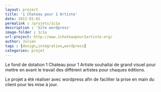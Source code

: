 ```yaml
---
layout: project
title: '1 Chateau pour 1 Artiste'
date: 2012-01-01
permalink : /projets/1c1a
description : 'Site wordpress'
image-folder : 1c1a
url-project: http://www.1chateaupour1artiste.org/
author: Julien
tags : [design,intégration,wordpress]
categories: projet
---
```


Le fond de dotation 1 Chateau pour 1 Artiste souhaitai de grand visuel pour mettre en avant le travail des différent artistes pour chaques éditions.

Le projet a été réaliser avec wordpress afin de faciliter la prise en main du client pour les mise à jour.
